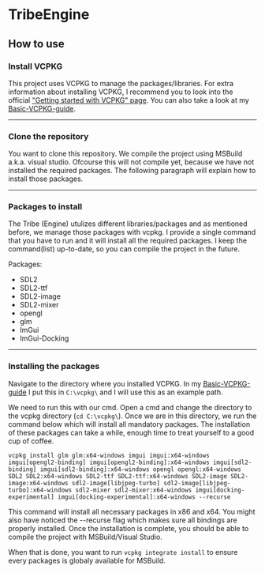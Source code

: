 # TribeEngine

## How to use
### Install VCPKG
This project uses VCPKG to manage the packages/libraries. For extra information about installing VCPKG, I recommend you to look into the official ["Getting started with VCPKG" page](https://vcpkg.io/en/getting-started.html). You can also take a look at my [Basic-VCPKG-guide](https://github.com/Tboske/Basic-VCPKG-guide/blob/main/README.md).

---

### Clone the repository
You want to clone this repository. We compile the project using MSBuild a.k.a. visual studio. Ofcourse this will not compile yet, because we have not installed the required packages. The following paragraph will explain how to install those packages.

---

### Packages to install 
The Tribe (Engine) utulizes different libraries/packages and as mentioned before, we manage those packages with vcpkg. I provide a single command that you have to run and it will install all the required packages. I keep the command(list) up-to-date, so you can compile the project in the future.

Packages:
- SDL2
- SDL2-ttf
- SDL2-image
- SDL2-mixer
- opengl
- glm
- ImGui
- ImGui-Docking

---

### Installing the packages
Navigate to the directory where you installed VCPKG. In my [Basic-VCPKG-guide](https://github.com/Tboske/Basic-VCPKG-guide/blob/main/README.md) I put this in `C:\vcpkg\` and I will use this as an example path. 

We need to run this with our cmd. Open a cmd and change the directory to the vcpkg directory (`cd C:\vcpkg\`). Once we are in this directory, we run the command below which will install all mandatory packages. The installation of these packages can take a while, enough time to treat yourself to a good cup of coffee.

`vcpkg install glm glm:x64-windows imgui imgui:x64-windows imgui[opengl2-binding] imgui[opengl2-binding]:x64-windows imgui[sdl2-binding] imgui[sdl2-binding]:x64-windows opengl opengl:x64-windows SDL2 SDL2:x64-windows SDL2-ttf SDL2-ttf:x64-windows SDL2-image SDL2-image:x64-windows sdl2-image[libjpeg-turbo] sdl2-image[libjpeg-turbo]:x64-windows sdl2-mixer sdl2-mixer:x64-windows imgui[docking-experimental] imgui[docking-experimental]:x64-windows --recurse`

This command will install all necessary packages in x86 and x64. You might also have noticed the --recurse flag which makes sure all bindings are properly installed. Once the installation is complete, you should be able to compile the project with MSBuild/Visual Studio. 

When that is done, you want to run `vcpkg integrate install` to ensure every packages is globaly available for MSBuild.
